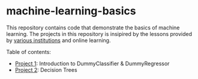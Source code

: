 # machine-learning-basics
This repository contains code that demonstrate the basics of machine learning. The projects in this repository is insipired by the lessons provided by [various institutions](https://github.com/UBC-CS/cpsc330/blob/master/LICENSE.md) and online learning. 

Table of contents:
- [Project 1](https://github.com/karim-mttk/machine-learning-basics/blob/main/ML_Project1.ipynb): Introduction to DummyClassifier & DummyRegressor
- [Project 2](https://github.com/karim-mttk/machine-learning-basics/blob/main/ML_Project2.ipynb): Decision Trees

